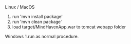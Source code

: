 Linux / MacOS
1. run 'mvn install package'
2. run 'mvn clean package'
3. load target/MindHavenApp.war to tomcat webapp folder

Windows 
1.run as normal procedure.
